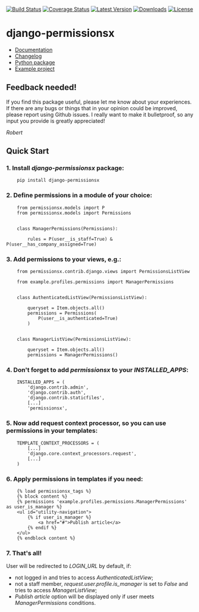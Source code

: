 [![Build Status](https://travis-ci.org/thinkingpotato/django-permissionsx.png?branch=master)](https://travis-ci.org/thinkingpotato/django-permissionsx)
[![Coverage Status](https://coveralls.io/repos/thinkingpotato/django-permissionsx/badge.png)](https://coveralls.io/r/thinkingpotato/django-permissionsx)
[![Latest Version](https://pypip.in/v/django-permissionsx/badge.png)](https://pypi.python.org/pypi/django-permissionsx/)
[![Downloads](https://pypip.in/d/django-permissionsx/badge.png?period=month)](https://pypi.python.org/pypi/django-permissionsx/)
[![License](https://pypip.in/license/django-permissionsx/badge.png)](https://pypi.python.org/pypi/django-permissionsx/)

# django-permissionsx

* [Documentation](http://django-permissionsx.readthedocs.org/)
* [Changelog](http://django-permissionsx.readthedocs.org/en/latest/changelog.html)
* [Python package](http://pypi.python.org/pypi/django-permissionsx/)
* [Example project](http://github.com/thinkingpotato/django-permissionsx-example)

## Feedback needed!

If you find this package useful, please let me know about your experiences. If there are any bugs or things that in your opinion could be improved, please report using Github issues. I really want to make it bulletproof, so any input you provide is greatly appreciated!

_Robert_

## Quick Start

### 1. Install *django-permissionsx* package:

        pip install django-permissionsx

### 2. Define permissions in a module of your choice:

        from permissionsx.models import P
        from permissionsx.models import Permissions


        class ManagerPermissions(Permissions):

            rules = P(user__is_staff=True) & P(user__has_company_assigned=True)


### 3. Add permissions to your views, e.g.:

        from permissionsx.contrib.django.views import PermissionsListView

        from example.profiles.permissions import ManagerPermissions


        class AuthenticatedListView(PermissionsListView):

            queryset = Item.objects.all()
            permissions = Permissions(
                P(user__is_authenticated=True)
            )


        class ManagerListView(PermissionsListView):

            queryset = Item.objects.all()
            permissions = ManagerPermissions()


### 4. Don't forget to add *permissionsx* to your *INSTALLED_APPS*:

        INSTALLED_APPS = (
            'django.contrib.admin',
            'django.contrib.auth',
            'django.contrib.staticfiles',
            [...]
            'permissionsx',

### 5. Now add request context processor, so you can use permissions in your templates:

        TEMPLATE_CONTEXT_PROCESSORS = (
            [...]
            'django.core.context_processors.request',
            [...]
        )

### 6. Apply permissions in templates if you need:

        {% load permissionsx_tags %}
        {% block content %}
        {% permissions 'example.profiles.permissions.ManagerPermissions' as user_is_manager %}
        <ul id="utility-navigation">
            {% if user_is_manager %}
                <a href="#">Publish article</a>
            {% endif %}
        </ul>
        {% endblock content %}

### 7. That's all!

User will be redirected to *LOGIN_URL* by default, if:

* not logged in and tries to access *AuthenticatedListView*;
* not a staff member, *request.user.profile.is_manager* is set to *False* and tries to access *ManagerListView*;
* *Publish article* option will be displayed only if user meets *ManagerPermissions* conditions.
